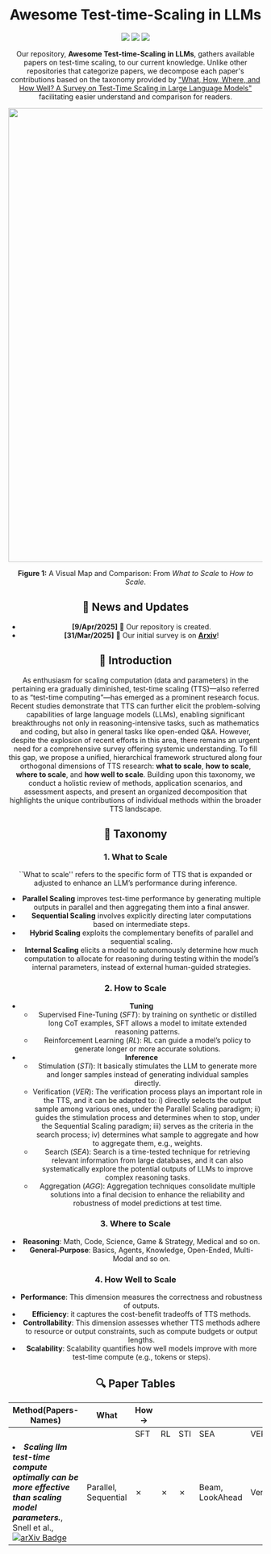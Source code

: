 <header>

<!--
  <<< Author notes: Course header >>>
  Include a 1280×640 image, course title in sentence case, and a concise description in emphasis.
  In your repository settings: enable template repository, add your 1280×640 social image, auto delete head branches.
  Add your open source license, GitHub uses MIT license.
-->
<div align="center">
<h1>Awesome Test-time-Scaling in LLMs</h1>
</div>


<p align="center">
  <img src="https://img.shields.io/badge/Contributors-10-red?style=for-the-badge" />
  <img src="https://img.shields.io/github/stars/testtimescaling/testtimescaling.github.io?style=for-the-badge&color=blue"/>
  <img src="https://img.shields.io/endpoint?url=https://testtimescaling.github.io/arxiv_citations.json&style=for-the-badge&color=green"/>
</p>

Our repository, **Awesome Test-time-Scaling in LLMs**, gathers available papers on test-time scaling, to our current knowledge. Unlike other repositories that categorize papers, we decompose each paper's contributions based on the taxonomy provided by ["What, How, Where, and How Well? A Survey on Test-Time Scaling in Large Language Models"](https://arxiv.org/abs/2503.24235) facilitating easier understand and comparison for readers.


<div align="center">
  <img src="figs/TTS-how.png" width="900"/>
  <p><b>Figure 1:</b> A Visual Map and Comparison: From <i>What to Scale</i> to <i>How to Scale</i>.</p>
</div>

## 📢 News and Updates
- **[9/Apr/2025]** 📌 Our repository is created.
- **[31/Mar/2025]** 📌 Our initial survey is on [**Arxiv**](https://arxiv.org/abs/2503.24235)!

## 📘 Introduction
As enthusiasm for scaling computation (data and parameters) in the pertaining era gradually diminished, test-time scaling (TTS)—also referred to as “test-time computing”—has emerged as a prominent research focus. Recent studies demonstrate that TTS can further elicit the problem-solving capabilities of large language models (LLMs), enabling significant breakthroughs not only in reasoning-intensive tasks, such as mathematics and coding, but also in general tasks like open-ended Q&A. However, despite the explosion of recent efforts in this area, there remains an urgent need for a comprehensive survey offering systemic understanding. To fill this gap, we propose a unified, hierarchical framework structured along four orthogonal dimensions of TTS research: **what to scale**, **how to scale**, **where to scale**, and **how well to scale**. Building upon this taxonomy, we conduct a holistic review of methods, application scenarios, and assessment aspects, and present an organized decomposition that highlights the unique contributions of individual methods within the broader TTS landscape.

## 🧬 Taxonomy

### 1. **What to Scale**
``What to scale'' refers to the specific form of TTS that is expanded or adjusted to enhance an LLM’s performance during inference.
- **Parallel Scaling** improves test-time performance by generating multiple outputs in parallel and then aggregating them into a final answer.
- **Sequential Scaling** involves explicitly directing later computations based on intermediate steps.
- **Hybrid Scaling** exploits the complementary benefits of parallel and sequential scaling.
- **Internal Scaling** elicits a model to autonomously determine how much computation to allocate for reasoning during testing within the model’s internal parameters, instead of external human-guided strategies.

### 2. **How to Scale**
- **Tuning**
  - Supervised Fine-Tuning (_SFT_): by training on synthetic or distilled long CoT examples, SFT allows a model to imitate extended reasoning patterns.
  - Reinforcement Learning (_RL_): RL can guide a model’s policy to generate longer or more accurate solutions.
- **Inference**
  - Stimulation (_STI_): It basically stimulates the LLM to generate more and longer samples instead of generating individual samples directly.
  - Verification (_VER_): The verification process plays an important role in the TTS, and it can be adapted to: i) directly selects the output sample among various ones, under the Parallel Scaling paradigm; ii) guides the stimulation process and determines when to stop, under the Sequential Scaling paradigm; iii) serves as the criteria in the search process; iv) determines what sample to aggregate and how to aggregate them, e.g., weights.
  - Search (_SEA_): Search is a time-tested technique for retrieving relevant information from large databases, and it can also systematically explore the potential outputs of LLMs to improve complex reasoning tasks.
  - Aggregation (_AGG_): Aggregation techniques consolidate multiple solutions into a final decision to enhance the reliability and robustness of model predictions at test time.

### 3. **Where to Scale**
- **Reasoning**: Math, Code, Science, Game & Strategy, Medical and so on.
- **General-Purpose**: Basics, Agents,  Knowledge, Open-Ended, Multi-Modal and so on.

### 4. **How Well to Scale**
- **Performance**: This dimension measures the correctness and robustness of outputs.
- **Efficiency**: it captures the cost-benefit tradeoffs of TTS methods.
- **Controllability**: This dimension assesses whether TTS methods adhere to resource or output constraints, such as compute budgets or output lengths.
- **Scalability**: Scalability quantifies how well models improve with more test-time compute (e.g., tokens or steps).

## 🔍 Paper Tables
| Method(Papers-Names) | What | How → |        |        |        |        |        | Where | How Well |
|--------|------|-------|--------|--------|--------|--------|--------|-------|-------|
|        |      | SFT   | RL     | STI | SEA | VER | AGG |        |        |
|<li><i><b>Scaling llm test-time compute optimally can be more effective than scaling model parameters.</b></i>, Snell et al., <a href="https://arxiv.org/abs/2408.03314" target="_blank"><img src="https://img.shields.io/badge/arXiv-2408.03314-red" alt="arXiv Badge"></a></li>|Parallel,<br>Sequential|✗|✗|✗|Beam,<br>LookAhead|Verifier|(Weighted) Best-of-N,<br>Stepwise Aggregation|Math|Pass@1,<br>FLOPsMatched Evaluation|



</footer>
